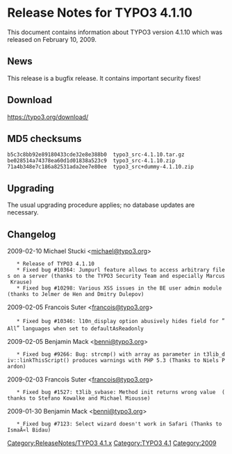 Release Notes for TYPO3 4.1.10
==============================

This document contains information about TYPO3 version 4.1.10 which was
released on February 10, 2009.

News
----

This release is a bugfix release. It contains important security fixes!

Download
--------

<https://typo3.org/download/>

MD5 checksums
-------------

    b5c3c8bb92e89180433cde32e8e388b0  typo3_src-4.1.10.tar.gz
    be028514a74378ea60d1d01838a523c9  typo3_src-4.1.10.zip
    71a4b348e7c186a82531ada2ee7e80ee  typo3_src+dummy-4.1.10.zip

Upgrading
---------

The usual upgrading procedure applies; no database updates are
necessary.

Changelog
---------

<changelog> 2009-02-10 Michael Stucki &lt;michael@typo3.org&gt;

`   * Release of TYPO3 4.1.10`\
`   * Fixed bug #10364: Jumpurl feature allows to access arbitrary files on a server (thanks to the TYPO3 Security Team and especially Marcus Krause)`\
`   * Fixed bug #10298: Various XSS issues in the BE user admin module (thanks to Jelmer de Hen and Dmitry Dulepov)`

2009-02-05 Francois Suter &lt;francois@typo3.org&gt;

`   * Fixed bug #10346: l10n_display option abusively hides field for `“`All`”` languages when set to defaultAsReadonly`

2009-02-05 Benjamin Mack &lt;benni@typo3.org&gt;

`   * Fixed bug #9266: Bug: strcmp() with array as parameter in t3lib_div::linkThisScript() produces warnings with PHP 5.3 (Thanks to Niels Pardon)`

2009-02-03 Francois Suter &lt;francois@typo3.org&gt;

`   * Fixed bug #1527: t3lib_svbase: Method init returns wrong value  (thanks to Stefano Kowalke and Michael Miousse)`

2009-01-30 Benjamin Mack &lt;benni@typo3.org&gt;

`   * Fixed bug #7123: Select wizard doesn't work in Safari (Thanks to IsmaÃ«l Bidau)`

</changelog>

[Category:ReleaseNotes/TYPO3
4.1.x](Category:ReleaseNotes/TYPO3_4.1.x "wikilink") [Category:TYPO3
4.1](Category:TYPO3_4.1 "wikilink") <Category:2009>
